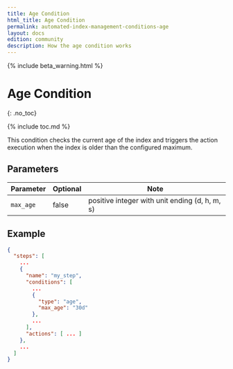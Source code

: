 ```yaml
---
title: Age Condition
html_title: Age Condition
permalink: automated-index-management-conditions-age
layout: docs
edition: community
description: How the age condition works
---
```

<!--- Copyright 2023 floragunn GmbH -->

{% include beta_warning.html %}

# Age Condition
{: .no_toc}

{% include toc.md %}

This condition checks the current age of the index and triggers the action execution when the index is older than the configured maximum.

## Parameters

| Parameter | Optional | Note                                           |
|-----------|----------|------------------------------------------------|
| `max_age` | false    | positive integer with unit ending (d, h, m, s) |

## Example

```json
{
  "steps": [
    ...
    {
      "name": "my_step",
      "conditions": [
        ...
        {
          "type": "age",
          "max_age": "30d"
        },
        ...
      ],
      "actions": [ ... ]
    },
    ...
  ]
}
```